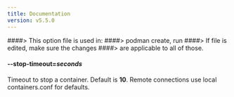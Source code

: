 ```yaml
---
title: Documentation
version: v5.5.0
---
```


####> This option file is used in:
####>   podman create, run
####> If file is edited, make sure the changes
####> are applicable to all of those.
#### **--stop-timeout**=*seconds*

Timeout to stop a container. Default is **10**.
Remote connections use local containers.conf for defaults.
